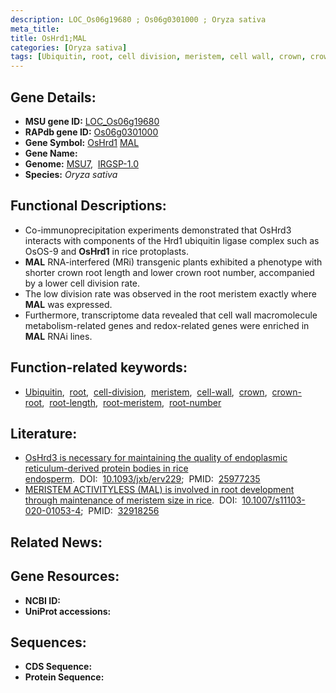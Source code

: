 ```yaml
---
description: LOC_Os06g19680 ; Os06g0301000 ; Oryza sativa
meta_title:
title: OsHrd1;MAL
categories: [Oryza sativa]
tags: [Ubiquitin, root, cell division, meristem, cell wall, crown, crown root, root length, root meristem, root number]
---
```


## Gene Details:
- **MSU gene ID:** [LOC_Os06g19680](http://rice.uga.edu/cgi-bin/ORF_infopage.cgi?orf=LOC_Os06g19680)  
- **RAPdb gene ID:** [Os06g0301000](https://rapdb.dna.affrc.go.jp/locus/?name=Os06g0301000)  
- **Gene Symbol:** <u>OsHrd1</u>&nbsp;<u>MAL</u>
- **Gene Name:**
- **Genome:**  [MSU7](http://rice.uga.edu/),&nbsp;&nbsp;[IRGSP-1.0](https://rapdb.dna.affrc.go.jp/download/irgsp1.html)
- **Species:** *Oryza sativa*

## Functional Descriptions:
   - Co-immunoprecipitation experiments demonstrated that OsHrd3 interacts with components of the Hrd1 ubiquitin ligase complex such as OsOS-9 and **OsHrd1** in rice protoplasts.
   - **MAL** RNA-interfered (MRi) transgenic plants exhibited a phenotype with shorter crown root length and lower crown root number, accompanied by a lower cell division rate.
   - The low division rate was observed in the root meristem exactly where **MAL** was expressed.
   - Furthermore, transcriptome data revealed that cell wall macromolecule metabolism-related genes and redox-related genes were enriched in **MAL** RNAi lines.

## Function-related keywords:
   - [Ubiquitin](/tags/Ubiquitin/),&nbsp;&nbsp;[root](/tags/root/),&nbsp;&nbsp;[cell-division](/tags/cell-division/),&nbsp;&nbsp;[meristem](/tags/meristem/),&nbsp;&nbsp;[cell-wall](/tags/cell-wall/),&nbsp;&nbsp;[crown](/tags/crown/),&nbsp;&nbsp;[crown-root](/tags/crown-root/),&nbsp;&nbsp;[root-length](/tags/root-length/),&nbsp;&nbsp;[root-meristem](/tags/root-meristem/),&nbsp;&nbsp;[root-number](/tags/root-number/)

## Literature:
   - [OsHrd3 is necessary for maintaining the quality of endoplasmic reticulum-derived protein bodies in rice endosperm](https://www.doi.org/10.1093/jxb/erv229).&nbsp;&nbsp;DOI:&nbsp;&nbsp;[10.1093/jxb/erv229](https://www.doi.org/10.1093/jxb/erv229);&nbsp;&nbsp;PMID:&nbsp;&nbsp;[25977235](https://pubmed.ncbi.nlm.nih.gov/25977235/)
   - [MERISTEM ACTIVITYLESS (MAL) is involved in root development through maintenance of meristem size in rice](https://www.doi.org/10.1007/s11103-020-01053-4).&nbsp;&nbsp;DOI:&nbsp;&nbsp;[10.1007/s11103-020-01053-4](https://www.doi.org/10.1007/s11103-020-01053-4);&nbsp;&nbsp;PMID:&nbsp;&nbsp;[32918256](https://pubmed.ncbi.nlm.nih.gov/32918256/)

## Related News:

## Gene Resources:
- **NCBI ID:**  []()
- **UniProt accessions:** [](https://www.uniprot.org/uniprotkb//entry)

## Sequences:
- **CDS Sequence:**
- **Protein Sequence:**

